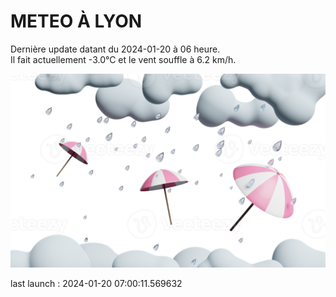 # METEO À LYON

Dernière update datant du 2024-01-20 à 06 heure.  
Il fait actuellement -3.0°C et le vent souffle à 6.2 km/h.      

![](./.github/rain.png)

last launch : 2024-01-20 07:00:11.569632

